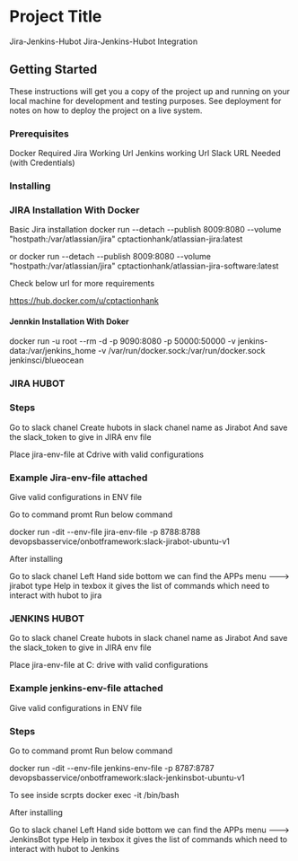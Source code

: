 # Project Title
Jira-Jenkins-Hubot
Jira-Jenkins-Hubot Integration

## Getting Started

These instructions will get you a copy of the project up and running on your local machine for development and testing purposes. See deployment for notes on how to deploy the project on a live system.

### Prerequisites

Docker Required
Jira Working Url
Jenkins working Url
Slack URL Needed (with Credentials)


### Installing

### JIRA Installation With Docker
Basic Jira installation 
docker run --detach --publish 8009:8080  --volume "hostpath:/var/atlassian/jira"  cptactionhank/atlassian-jira:latest

or
docker run --detach --publish 8009:8080  --volume "hostpath:/var/atlassian/jira"  cptactionhank/atlassian-jira-software:latest


Check below url for more requirements

https://hub.docker.com/u/cptactionhank

#### Jennkin Installation With Doker 
docker run  -u root  --rm  -d  -p 9090:8080 -p 50000:50000  -v jenkins-data:/var/jenkins_home  -v /var/run/docker.sock:/var/run/docker.sock jenkinsci/blueocean

### JIRA HUBOT


### Steps

Go to slack chanel Create hubots in slack chanel name as Jirabot
And save the slack_token to give in JIRA env file

Place  jira-env-file at Cdrive with valid configurations
### Example  Jira-env-file attached 
Give valid configurations in ENV file


Go to command promt
Run below command

docker run -dit --env-file jira-env-file -p 8788:8788 devopsbasservice/onbotframework:slack-jirabot-ubuntu-v1



After installing 

Go to slack chanel
Left Hand side bottom we can find the APPs menu ---> jirabot
type  Help  in texbox it gives the list of commands which need to interact with hubot to jira

### JENKINS HUBOT
Go to slack chanel Create hubots in slack chanel name as Jirabot
And save the slack_token to give in JIRA env file

Place  jira-env-file at C: drive with valid configurations

### Example  jenkins-env-file attached 
Give valid configurations in ENV file

### Steps

Go to command promt
Run below command

docker run -dit --env-file jenkins-env-file -p 8787:8787 devopsbasservice/onbotframework:slack-jenkinsbot-ubuntu-v1

To see inside scrpts
docker exec -it <container id> /bin/bash


After installing 

Go to slack chanel
Left Hand side bottom we can find the APPs menu ---> JenkinsBot
type  Help  in texbox it gives the list of commands which need to interact with hubot to Jenkins





